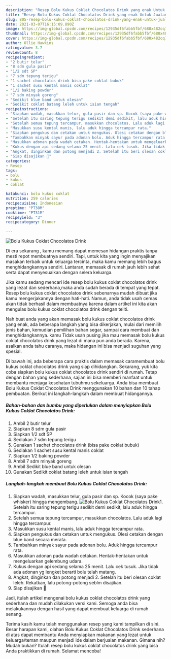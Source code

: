 ```yaml
---
description: "Resep Bolu Kukus Coklat Chocolatos Drink yang enak Untuk Jualan"
title: "Resep Bolu Kukus Coklat Chocolatos Drink yang enak Untuk Jualan"
slug: 805-resep-bolu-kukus-coklat-chocolatos-drink-yang-enak-untuk-jualan
date: 2021-03-07T16:15:09.890Z
image: https://img-global.cpcdn.com/recipes/12935df6fabb5fbf/680x482cq70/bolu-kukus-coklat-chocolatos-drink-foto-resep-utama.jpg
thumbnail: https://img-global.cpcdn.com/recipes/12935df6fabb5fbf/680x482cq70/bolu-kukus-coklat-chocolatos-drink-foto-resep-utama.jpg
cover: https://img-global.cpcdn.com/recipes/12935df6fabb5fbf/680x482cq70/bolu-kukus-coklat-chocolatos-drink-foto-resep-utama.jpg
author: Ollie Hawkins
ratingvalue: 3.7
reviewcount: 8
recipeingredient:
- "2 butir telur"
- "8 sdm gula pasir"
- "1/2 sdt SP"
- "7 sdm tepung terigu"
- "1 sachet chocolatos drink bisa pake coklat bubuk"
- "1 sachet susu kental manis coklat"
- "1/2 baking powder"
- "7 sdm minyak goreng"
- "Sedikit blue band untuk olesan"
- "Sedikit coklat batang leleh untuk isian tengah"
recipeinstructions:
- "Siapkan wadah, masukkan telur, gula pasir dan sp. Kocok (saya pake whisker) hingga mengembang."
- "Setelah itu saring tepung terigu sedikit demi sedikit, lalu aduk hingga tercampur."
- "Setelah semua tepung tercampur, masukkan chocolatos. Lalu aduk lagi hingga tercampur."
- "Masukkan susu kental manis, lalu aduk hingga tercampur rata."
- "Siapkan pengukus dan cetakan untuk mengukus. Olesi cetakan dengan blue band secara merata."
- "Tambahkan minyak sayur pada adonan bolu. Aduk hingga tercampur rata."
- "Masukkan adonan pada wadah cetakan. Hentak-hentakan untuk mengeluarkan gelembung udara."
- "Kukus dengan api sedang selama 25 menit. Lalu cek tusuk. Jika tidak ada adonan yg lengket berarti bolu telah matang."
- "Angkat, dinginkan dan potong menjadi 2. Setelah itu beri olesan coklat leleh. Rekatkan, lalu potong-potong seblm disajikan."
- "Siap disajikan 🤤"
categories:
- Resep
tags:
- bolu
- kukus
- coklat

katakunci: bolu kukus coklat 
nutrition: 259 calories
recipecuisine: Indonesian
preptime: "PT38M"
cooktime: "PT31M"
recipeyield: "3"
recipecategory: Dinner

---
```



![Bolu Kukus Coklat Chocolatos Drink](https://img-global.cpcdn.com/recipes/12935df6fabb5fbf/680x482cq70/bolu-kukus-coklat-chocolatos-drink-foto-resep-utama.jpg)

Di era  sekarang , kamu memang dapat memesan hidangan praktis tanpa mesti repot membuatnya sendiri. Tapi, untuk kita yang ingin menyajikan masakan terbaik untuk keluarga tercinta, maka kamu memang lebih bagus menghidangkannya sendiri. Lantaran, memasak di rumah jauh lebih sehat serta dapat menyesuaikan dengan selera keluarga.

Jika kamu sedang mencari ide resep bolu kukus coklat chocolatos drink yang lezat dan sederhana,maka anda sudah berada di tempat yang tepat. Resep bolu kukus coklat chocolatos drink  sebenarnya mudah dibuat jika kamu mengerjakannya dengan hati-hati. Namun, anda tidak usah cemas akan tidak berhasil dalam membuatnya 
karena dalam artikel ini kita akan mengulas bolu kukus coklat chocolatos drink dengan teliti.  



Nah buat anda yang akan memasak bolu kukus coklat chocolatos drink yang enak, ada beberapa langkah yang bisa dikerjakan, mulai dari memilih jenis bahan, kemudian pemilihan bahan segar, sampai cara membuat dan menghidangkannya. kamu Tidak usah pusing jika mau memasak bolu kukus coklat chocolatos drink yang lezat di mana pun anda berada. Karena, asalkan anda  tahu caranya, maka hidangan ini bisa menjadi suguhan yang spesial.

Di bawah ini, ada beberapa cara praktis  dalam memasak caramembuat bolu kukus coklat chocolatos drink yang siap dihidangkan. Sekarang, yuk kita coba siapkan bolu kukus coklat chocolatos drink sendiri di rumah. Tetap dengan bahan yang sederhana, sajian ini bisa memberi manfaat untuk membantu menjaga kesehatan tubuhmu sekeluarga. Anda bisa membuat Bolu Kukus Coklat Chocolatos Drink menggunakan 10 bahan dan 10 tahap pembuatan. Berikut ini langkah-langkah dalam membuat hidangannya.

<!--inarticleads1-->

##### Bahan-bahan dan bumbu yang diperlukan dalam menyiapkan Bolu Kukus Coklat Chocolatos Drink:

1. Ambil 2 butir telur
1. Siapkan 8 sdm gula pasir
1. Siapkan 1/2 sdt SP
1. Sediakan 7 sdm tepung terigu
1. Gunakan 1 sachet chocolatos drink (bisa pake coklat bubuk)
1. Sediakan 1 sachet susu kental manis coklat
1. Siapkan 1/2 baking powder
1. Ambil 7 sdm minyak goreng
1. Ambil Sedikit blue band untuk olesan
1. Gunakan Sedikit coklat batang leleh untuk isian tengah




<!--inarticleads2-->

##### Langkah-langkah membuat Bolu Kukus Coklat Chocolatos Drink:

1. Siapkan wadah, masukkan telur, gula pasir dan sp. Kocok (saya pake whisker) hingga mengembang.
<img src="https://img-global.cpcdn.com/steps/94faeb8441edaccb/160x128cq70/bolu-kukus-coklat-chocolatos-drink-langkah-memasak-1-foto.jpg" alt="Bolu Kukus Coklat Chocolatos Drink">1. Setelah itu saring tepung terigu sedikit demi sedikit, lalu aduk hingga tercampur.
1. Setelah semua tepung tercampur, masukkan chocolatos. Lalu aduk lagi hingga tercampur.
1. Masukkan susu kental manis, lalu aduk hingga tercampur rata.
1. Siapkan pengukus dan cetakan untuk mengukus. Olesi cetakan dengan blue band secara merata.
1. Tambahkan minyak sayur pada adonan bolu. Aduk hingga tercampur rata.
1. Masukkan adonan pada wadah cetakan. Hentak-hentakan untuk mengeluarkan gelembung udara.
1. Kukus dengan api sedang selama 25 menit. Lalu cek tusuk. Jika tidak ada adonan yg lengket berarti bolu telah matang.
1. Angkat, dinginkan dan potong menjadi 2. Setelah itu beri olesan coklat leleh. Rekatkan, lalu potong-potong seblm disajikan.
1. Siap disajikan 🤤




Jadi, itulah artikel mengenai  bolu kukus coklat chocolatos drink  yang sederhana dan mudah dilakukan versi kami. Semoga anda bisa melakukannya dengan hasil yang dapat membuat keluarga di rumah senang. 

Terima kasih kamu telah menggunakan resep yang kami tampilkan di sini. Besar harapan kami, olahan  Bolu Kukus Coklat Chocolatos Drink sederhana di atas dapat membantu Anda menyiapkan makanan yang lezat untuk keluarga/teman maupun menjadi ide dalam berjualan makanan. Gimana nih? Mudah bukan? Itulah resep bolu kukus coklat chocolatos drink yang bisa Anda praktikkan di rumah. Selamat mencoba!

